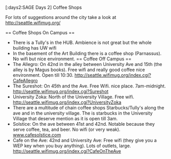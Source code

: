 [:days2:SAGE Days 2] Coffee Shops

For lots of suggestions around the city take a look at http://seattle.wifimug.org/

== Coffee Shops On Campus ==
 * There is a Tully's in the HUB. Ambience is not great but the whole building has UW wifi
 * In the basement of the Art Building there is a coffee shop (Parnassus). No wifi but nice environment.
== Coffee Off Campus ==
 * The Allegro: On 42nd in the alley between University Ave and 15th (the alley is by Magus books). Free wifi and really good coffee nice environment. Open till 10:30.  http://seattle.wifimug.org/index.cgi?CafeAllegro
 * The Sureshot: On 45th and the Ave. Free Wifi. nice place.  7am-midnight. http://seattle.wifimug.org/index.cgi?Sureshot
 * University Zoka: North of the University Village. Free wifi. http://seattle.wifimug.org/index.cgi?UniversityZoka
 * There are a multitude of chain coffee shops Starbucks/Tully's along the ave and in the university village. The is starbucks in the University Village  that deserve mention as it is open till 3am.
 * Solstice: On the ave between 41st and 42nd.  Notable because they serve coffee, tea, and beer. No wifi (or very weak).  www.cafesolstice.com
 * Cafe on the Ave: 42nd and University Ave: Free wifi (they give  you a WEP key when you buy anything). Lots of outlets, large. http://seattle.wifimug.org/index.cgi?CafeOnTheAve
